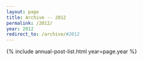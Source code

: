 ```yaml
---
layout: page
title: Archive -- 2012
permalink: /2012/
year: 2012
redirect_to: /archive/#2012
---
```


{% include annual-post-list.html year=page.year %}
